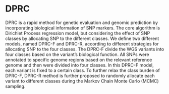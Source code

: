 # DPRC

DPRC is a rapid method for genetic evaluation and genomic prediction by incorporating biological information of SNP markers. The core algorithm is Dirichlet Process regression model, but considering the effect of SNP classes by allocating SNP to the different classes. We define two different models, named DPRC-F and DPRC-R, according to different strategies for allocating SNP to the four classes. The DPRC-F divide the WGS variants into four classes based on the variant’s biological function. All SNPs were annotated to specific genome regions based on the relevant reference genome and then were divided into four classes. In this DPRC-F model, each variant is fixed to a certain class. To further relax the class burden of DPRC-F, DPRC-R method is further proposed to randomly allocate each variant to different classes during the Markov Chain Monte Carlo (MCMC) sampling.
